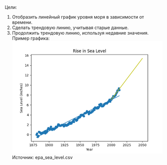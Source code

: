 Цели:
1. Отобразить линейный график уровня моря в зависимости от времени.
2. Сделать трендовую линию, учитывая старые данные.
3. Продолжить трендовую линию, используя недавние значения.  
Пример графика:
![Тренд уровня моря](sea_level_plot.png)
Источник: epa_sea_level.csv
